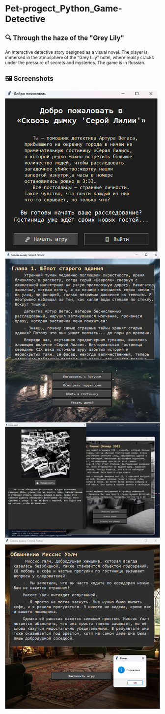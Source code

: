 # Pet-progect_Python_Game-Detective

## 🔍 Through the haze of the "Grey Lily"

An interactive detective story designed as a visual novel. The player is immersed in the atmosphere of the "Grey Lily" hotel, where reality cracks under the pressure of secrets and mysteries. The game is in Russian.

## 🖼️ Screenshots

![Welcome](img/1.png)
![Chapter](img/2.png)
![Chapter](img/3.png)
![Chapter](img/4.png)
